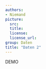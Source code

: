 ```yaml
---
authors:
- Niemand
picture:
  src:
  title:
  license:
  license_url:
group: Daten
title: "Daten 2"
---
```

DEMO